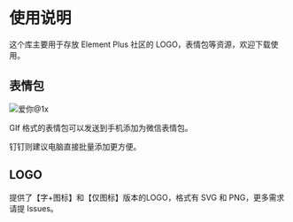 # 使用说明
这个库主要用于存放 Element Plus 社区的 LOGO，表情包等资源，欢迎下载使用。

## 表情包
![爱你@1x](https://user-images.githubusercontent.com/46183365/132657979-18fd724d-ec40-4667-8c6e-ee06d1d2a6b8.png)

GIf 格式的表情包可以发送到手机添加为微信表情包。

钉钉则建议电脑直接批量添加更方便。

## LOGO
提供了【字+图标】和【仅图标】版本的LOGO，格式有 SVG 和 PNG，更多需求请提 Issues。 